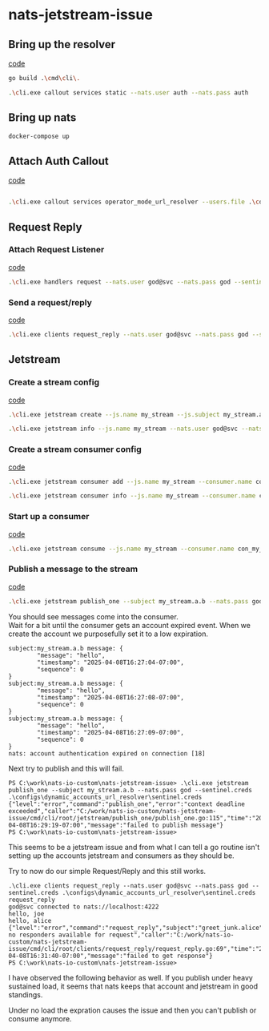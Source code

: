 # nats-jetstream-issue

## Bring up the resolver

[code](/cmd/cli/root/callout/services/url_resolver/url_resolver.go)

```bash
go build .\cmd\cli\.

.\cli.exe callout services static --nats.user auth --nats.pass auth
```

## Bring up nats

```bash
docker-compose up
```

## Attach Auth Callout

[code](/cmd/cli/root/callout/services/operator_mode_url_resolver/operator_mode_url_resolver.go)

```bash

.\cli.exe callout services operator_mode_url_resolver --users.file .\configs\users.json --callout.creds .\configs\dynamic_accounts_url_resolver\service.creds --callout.issuer.nk .\configs\dynamic_accounts_url_resolver\C.nk
```

## Request Reply

### Attach Request Listener

[code](/cmd/cli/root/handlers/request/request.go)

```bash
.\cli.exe handlers request --nats.user god@svc --nats.pass god --sentinel.creds .\configs\dynamic_accounts_url_resolver\sentinel.creds
```

### Send a request/reply

[code](/cmd/cli/root/clients/request_reply/request_reply.go)

```bash
.\cli.exe clients request_reply --nats.user god@svc --nats.pass god --sentinel.creds .\configs\dynamic_accounts_url_resolver\sentinel.creds
```

## Jetstream

### Create a stream config

[code](/cmd/cli/root/jetstream/create/create.go)

```bash
.\cli.exe jetstream create --js.name my_stream --js.subject my_stream.a --js.subject my_stream.a.>  --nats.user god@svc --nats.pass god --sentinel.creds .\configs\dynamic_accounts_url_resolver\sentinel.creds

.\cli.exe jetstream info --js.name my_stream --nats.user god@svc --nats.pass god --sentinel.creds .\configs\dynamic_accounts_url_resolver\sentinel.creds
```

### Create a stream consumer config

[code](/cmd/cli/root/jetstream/consumer/add/add.go)

```bash
.\cli.exe jetstream consumer add --js.name my_stream --consumer.name con_my_stream --consumer.filterSubjects my_stream.a.b --nats.user god@svc --nats.pass god --sentinel.creds .\configs\dynamic_accounts_url_resolver\sentinel.creds

.\cli.exe jetstream consumer info --js.name my_stream --consumer.name con_my_stream --nats.user god@svc --nats.pass god --sentinel.creds .\configs\dynamic_accounts_url_resolver\sentinel.creds
```

### Start up a consumer

[code](/cmd/cli/root/jetstream/consume/consume.go)

```bash
.\cli.exe jetstream consume --js.name my_stream --consumer.name con_my_stream --nats.user god@svc --nats.pass god   --nats.pass god --sentinel.creds .\configs\dynamic_accounts_url_resolver\sentinel.creds

```

### Publish a message to the stream

[code](/cmd/cli/root/jetstream/publish_one/publish_one.go)

```bash
.\cli.exe jetstream publish_one --subject my_stream.a.b --nats.pass god --sentinel.creds .\configs\dynamic_accounts_url_resolver\sentinel.creds

```

You should see messages come into the consumer.  
Wait for a bit until the consumer gets an account expired event. When we create the account we purposefully set it to a low expiration.

```shell
subject:my_stream.a.b message: {
        "message": "hello",
        "timestamp": "2025-04-08T16:27:04-07:00",
        "sequence": 0
}
subject:my_stream.a.b message: {
        "message": "hello",
        "timestamp": "2025-04-08T16:27:08-07:00",
        "sequence": 0
}
subject:my_stream.a.b message: {
        "message": "hello",
        "timestamp": "2025-04-08T16:27:09-07:00",
        "sequence": 0
}
nats: account authentication expired on connection [18]
```

Next try to publish and this will fail.

```shell
PS C:\work\nats-io-custom\nats-jetstream-issue> .\cli.exe jetstream publish_one --subject my_stream.a.b --nats.pass god --sentinel.creds .\configs\dynamic_accounts_url_resolver\sentinel.creds
{"level":"error","command":"publish_one","error":"context deadline exceeded","caller":"C:/work/nats-io-custom/nats-jetstream-issue/cmd/cli/root/jetstream/publish_one/publish_one.go:115","time":"2025-04-08T16:29:19-07:00","message":"failed to publish message"}
PS C:\work\nats-io-custom\nats-jetstream-issue>
```

This seems to be a jetstream issue and from what I can tell a go routine isn't setting up the accounts jetstream and consumers as they should be.

Try to now do our simple Request/Reply and this still works.

```shell
.\cli.exe clients request_reply --nats.user god@svc --nats.pass god --sentinel.creds .\configs\dynamic_accounts_url_resolver\sentinel.creds
request_reply
god@svc connected to nats://localhost:4222
hello, joe
hello, alice
{"level":"error","command":"request_reply","subject":"greet_junk.alice","error":"nats: no responders available for request","caller":"C:/work/nats-io-custom/nats-jetstream-issue/cmd/cli/root/clients/request_reply/request_reply.go:69","time":"2025-04-08T16:31:40-07:00","message":"failed to get response"}
PS C:\work\nats-io-custom\nats-jetstream-issue>

```

I have observed the following behavior as well. If you publish under heavy sustained load, it seems that nats keeps that account and jetstream in good standings.

Under no load the expration causes the issue and then you can't publish or consume anymore.
